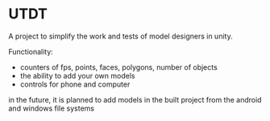 # UTDT
A project to simplify the work and tests of model designers in unity.

Functionality:
- counters of fps, points, faces, polygons, number of objects
- the ability to add your own models
- controls for phone and computer

in the future, it is planned to add models in the built project from the android and windows file systems
